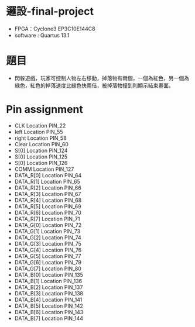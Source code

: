# 邏設-final-project
- FPGA：Cyclone3 EP3C10E144C8
- software : Quartus 13.1
  
# 題目
- 閃躲遊戲，玩家可控制人物左右移動，掉落物有兩個，一個為紅色，另一個為綠色，紅色的掉落速度比綠色快兩倍，被掉落物撞到則顯示結束畫面。

# Pin assignment
- CLK	        Location	PIN_22
- left	      Location	PIN_55
- right	      Location	PIN_58
- Clear	      Location	PIN_60
- S[0]        Location	PIN_124
- S[0]        Location	PIN_125
- S[0]        Location	PIN_126
- COMM	      Location	PIN_127
- DATA_R[0]	  Location	PIN_64
- DATA_R[1]	  Location	PIN_65
- DATA_R[2]	  Location	PIN_66
- DATA_R[3]	  Location	PIN_67
- DATA_R[4]	  Location	PIN_68
- DATA_R[5]	  Location	PIN_69
- DATA_R[6]	  Location	PIN_70
- DATA_R[7]	  Location	PIN_71
- DATA_G[0]	  Location	PIN_72
- DATA_G[1]	  Location	PIN_73
- DATA_G[2]	  Location	PIN_74
- DATA_G[3]	  Location	PIN_75
- DATA_G[4]	  Location	PIN_76
- DATA_G[5]	  Location	PIN_77
- DATA_G[6]	  Location	PIN_79
- DATA_G[7]	  Location	PIN_80
- DATA_B[0]	  Location	PIN_135
- DATA_B[1]	  Location	PIN_136
- DATA_B[2]	  Location	PIN_137
- DATA_B[3]	  Location	PIN_138
- DATA_B[4]	  Location	PIN_141
- DATA_B[5]	  Location	PIN_142
- DATA_B[6]	  Location	PIN_143
- DATA_B[7]	  Location	PIN_144
